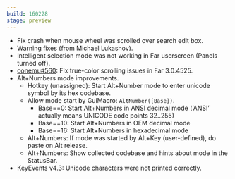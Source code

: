 ```yaml
---
build: 160228
stage: preview
---
```


* Fix crash when mouse wheel was scrolled over search edit box.
* Warning fixes (from Michael Lukashov).
* Intelligent selection mode was not working in Far userscreen (Panels turned off).
* [conemu#560](https://github.com/Maximus5/ConEmu/issues/560): Fix true-color scrolling issues in Far 3.0.4525.
* Alt+Numbers mode improvements.
  * Hotkey (unassigned): Start Alt+Number mode to enter unicode symbol by its hex codebase.
  * Allow mode start by GuiMacro: `AltNumber([Base])`.
    * Base==0: Start Alt+Numbers in ANSI decimal mode (‘ANSI’ actually means UNICODE code points 32..255)
    * Base==10: Start Alt+Numbers in OEM decimal mode
    * Base==16: Start Alt+Numbers in hexadecimal mode
  * Alt+Numbers: If mode was started by Alt+Key (user-defined), do paste on Alt release.
  * Alt+Numbers: Show collected codebase and hints about mode in the StatusBar.
* KeyEvents v4.3: Unicode characters were not printed correctly.

